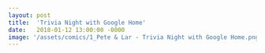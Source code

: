 ```yaml
---
layout: post
title:  'Trivia Night with Google Home'
date:   2018-01-12 13:00:00 -0000
image: '/assets/comics/1_Pete & Lar - Trivia Night with Google Home.png'
---
```

